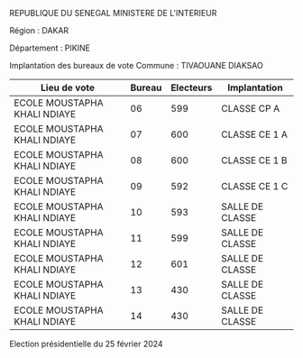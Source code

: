 REPUBLIQUE DU SENEGAL MINISTERE DE L'INTERIEUR

Région : DAKAR

Département : PIKINE

Implantation des bureaux de vote Commune : TIVAOUANE DIAKSAO

| Lieu de vote | Bureau | Electeurs | Implantation |
| - | - | - | - |
| ECOLE MOUSTAPHA KHALI NDIAYE | 06 | 599 | CLASSE CP A |
| ECOLE MOUSTAPHA KHALI NDIAYE | 07 | 600 | CLASSE CE 1 A |
| ECOLE MOUSTAPHA KHALI NDIAYE | 08 | 600 | CLASSE CE 1 B |
| ECOLE MOUSTAPHA KHALI NDIAYE | 09 | 592 | CLASSE CE 1 C |
| ECOLE MOUSTAPHA KHALI NDIAYE | 10 | 593 | SALLE DE CLASSE |
| ECOLE MOUSTAPHA KHALI NDIAYE | 11 | 599 | SALLE DE CLASSE |
| ECOLE MOUSTAPHA KHALI NDIAYE | 12 | 601 | SALLE DE CLASSE |
| ECOLE MOUSTAPHA KHALI NDIAYE | 13 | 430 | SALLE DE CLASSE |
| ECOLE MOUSTAPHA KHALI NDIAYE | 14 | 430 | SALLE DE CLASSE |

<!-- PageNumber="25/25" -->

Election présidentielle du 25 février 2024
